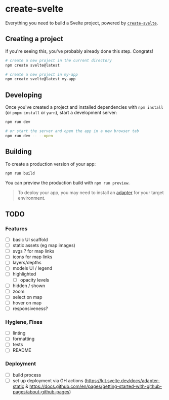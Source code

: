 # create-svelte

Everything you need to build a Svelte project, powered by [`create-svelte`](https://github.com/sveltejs/kit/tree/main/packages/create-svelte).

## Creating a project

If you're seeing this, you've probably already done this step. Congrats!

```bash
# create a new project in the current directory
npm create svelte@latest

# create a new project in my-app
npm create svelte@latest my-app
```

## Developing

Once you've created a project and installed dependencies with `npm install` (or `pnpm install` or `yarn`), start a development server:

```bash
npm run dev

# or start the server and open the app in a new browser tab
npm run dev -- --open
```

## Building

To create a production version of your app:

```bash
npm run build
```

You can preview the production build with `npm run preview`.

> To deploy your app, you may need to install an [adapter](https://kit.svelte.dev/docs/adapters) for your target environment.

## TODO

### Features

- [ ] basic UI scaffold
- [ ] static assets (eg map images)
- [ ] svgs ? for map links
- [ ] icons for map links
- [ ] layers/depths
- [ ] models UI / legend
- [ ] highlighted
  - [ ] opacity levels
- [ ] hidden / shown
- [ ] zoom
- [ ] select on map
- [ ] hover on map
- [ ] responsiveness?

### Hygiene, Fixes

- [ ] linting
- [ ] formatting
- [ ] tests
- [ ] README

### Deployment

- [ ] build process
- [ ] set up deployment via GH actions (https://kit.svelte.dev/docs/adapter-static & https://docs.github.com/en/pages/getting-started-with-github-pages/about-github-pages)
